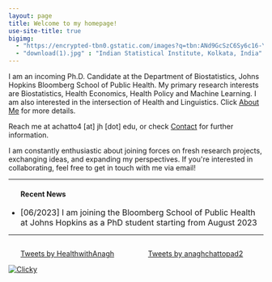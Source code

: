 ```yaml
---
layout: page
title: Welcome to my homepage!
use-site-title: true
bigimg:
  - "https://encrypted-tbn0.gstatic.com/images?q=tbn:ANd9GcSzC6Sy6c16-YaHZ5l6KQaDF7P19nmVt4t3-1umtN-adBI6wPzT6Dx6lrU6bXdpF3KmAWM&usqp=CAU" : "JHU Bloomberg School of Public Health, Baltimore MD"
  - "download(1).jpg" : "Indian Statistical Institute, Kolkata, India"
---
```




I am an incoming Ph.D. Candidate at the Department of Biostatistics, Johns Hopkins Bloomberg School of Public Health. My primary research interests are Biostatistics, Health Economics, Health Policy and Machine Learning. I am also interested in the intersection of Health and Linguistics.
Click [About Me](/about) for more details.

 Reach me at achatto4 [at] jh [dot] edu, or check [Contact](/contact) for further information.  
 
 
I am constantly enthusiastic about joining forces on fresh research projects, exchanging ideas, and expanding my perspectives. If you're interested in collaborating, feel free to get in touch with me via email!

---
<ul>
<h4> Recent News </h4>
<font size="3">
<li> [06/2023] I am joining the Bloomberg School of Public Health at Johns Hopkins as a PhD student starting from August 2023 </li>
<!-- <li> [09/2019] I am going to host the <a href= "/resources/compclub" > computing club </a> in academic year 2019-2020. </li>
<li> [07/2019] I am going to present my <a href= "https://ww2.amstat.org/meetings/jsm/2019/onlineprogram/ActivityDetails.cfm?SessionID=218583" > work </a> (contributed paper) at JSM 2019, Denver, Colorado. </li> -->
</font>
</ul>


---
<div style="float: left; width: 50%;">
<ul>
<a class="twitter-timeline" data-width="400" data-height="400" href="https://twitter.com/HealthwithAnagh?ref_src=twsrc%5Etfw">Tweets by HealthwithAnagh</a> <script async src="https://platform.twitter.com/widgets.js" charset="utf-8"></script>
</ul>
</div>
<div style="float: left; width: 50%;">
<ul>
<a class="twitter-timeline" data-width="400" data-height="400" href="https://twitter.com/anaghchattopad2?ref_src=twsrc%5Etfw">Tweets by anaghchattopad2</a> <script async src="https://platform.twitter.com/widgets.js" charset="utf-8"></script>
</ul>
</div>



<a title="Google Analytics Alternative" href="https://clicky.com/101414794"><img alt="Clicky" src="//static.getclicky.com/media/links/badge.gif" border="0" /></a>
<script async data-id="101414794" src="//static.getclicky.com/js"></script>
